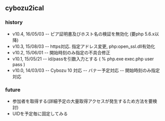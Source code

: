 ## cybozu2ical

### history
- v10.4, 16/05/03
-- ピア証明書及びホスト名の検証を無効化 (要php 5.6.x以降)
- v10.3, 15/08/03
-- https対応. 指定アドレス変更, php:open_ssl.dll有効化
- v10.2, 15/06/01
-- 開始時刻のみ指定の不具合修正
- v10.1, 15/05/21
-- id/passを引数入力とする ( % php.exe exec.php user pass )
- v10.0, 14/03/03
-- Cybozu 10 対応
-- バナー予定対応
-- 開始時刻のみ指定対応

### future
- 参加者を取得する(詳細予定の大量取得アクセスが発生するため方法を要検討)
- UIDを予定毎に固定してみる
